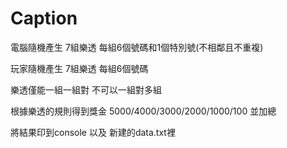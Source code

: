 # Caption
電腦隨機產生 7組樂透 每組6個號碼和1個特別號(不相鄰且不重複)

玩家隨機產生 7組樂透 每組6個號碼

樂透僅能一組一組對 不可以一組對多組

根據樂透的規則得到獎金 5000/4000/3000/2000/1000/100 並加總

將結果印到console 以及 新建的data.txt裡


